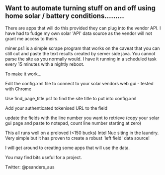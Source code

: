 
Want to automate turning stuff on and off using home solar / battery conditions.........
----------------------------------------------------------------------------------------------------------

There are apps that will do this provided they can plug into the vendor API. I have had to fudge
my own solar 'API' data source as the vendor will not grant me access to theirs.

miner.ps1 is a simple scrape program that works on the caveat that you can still cut and paste the 
text results created by server side java. You cannot parse the site as you normally would. I have
it running in a scheduled task every 15 minutes with a nightly reboot.

To make it work...

Edit the config.xml file to connect to your solar vendors web gui - tested with Chrome

Use find_page_title.ps1 to find the site title to put into config.xml

Add your authenticated tokenised URL to the <URL> field

update the fields with the line number you want to retrieve (copy your solar gui page 
and paste to notepad, count line number starting at zero)
  
This all runs well on a preloved (<150 bucks) Intel Nuc siting in the laundry. Very simple 
but it has proven to create a robust 'left field' data source! 
                                       
I will get around to creating some apps that will use the data.      
                                     
You may find bits useful for a project.                                      
                                       
Twitter: @psanders_aus

